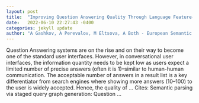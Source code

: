 ```yaml
---
layout: post
title:  "Improving Question Answering Quality Through Language Feature-Based SPARQL Query Candidate Validation"
date:   2022-06-10 22:27:43 -0400
categories: jekyll update
author: "A Gashkov, A Perevalov, M Eltsova, A Both - European Semantic Web Conference, 2022"
---
```

Question Answering systems are on the rise and on their way to become one of the standard user interfaces. However, in conversational user interfaces, the information quantity needs to be kept low as users expect a limited number of precise answers (often it is 1)–similar to human-human communication. The acceptable number of answers in a result list is a key differentiator from search engines where showing more answers (10–100) to the user is widely accepted. Hence, the quality of …
Cites: ‪Semantic parsing via staged query graph generation: Question …‬  